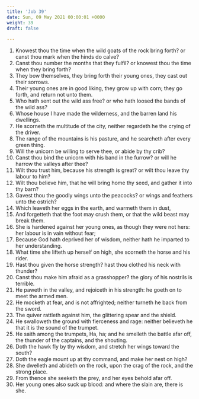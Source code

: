 ```yaml
---
title: 'Job 39'
date: Sun, 09 May 2021 00:00:01 +0000
weight: 39
draft: false
  
---
```


1. Knowest thou the time when the wild goats of the rock bring forth? or canst thou mark when the hinds do calve?
2. Canst thou number the months that they fulfil? or knowest thou the time when they bring forth?
3. They bow themselves, they bring forth their young ones, they cast out their sorrows.
4. Their young ones are in good liking, they grow up with corn; they go forth, and return not unto them.
5. Who hath sent out the wild ass free? or who hath loosed the bands of the wild ass?
6. Whose house I have made the wilderness, and the barren land his dwellings.
7. He scorneth the multitude of the city, neither regardeth he the crying of the driver.
8. The range of the mountains is his pasture, and he searcheth after every green thing.
9. Will the unicorn be willing to serve thee, or abide by thy crib?
10. Canst thou bind the unicorn with his band in the furrow? or will he harrow the valleys after thee?
11. Wilt thou trust him, because his strength is great? or wilt thou leave thy labour to him?
12. Wilt thou believe him, that he will bring home thy seed, and gather it into thy barn?
13. Gavest thou the goodly wings unto the peacocks? or wings and feathers unto the ostrich?
14. Which leaveth her eggs in the earth, and warmeth them in dust,
15. And forgetteth that the foot may crush them, or that the wild beast may break them.
16. She is hardened against her young ones, as though they were not hers: her labour is in vain without fear;
17. Because God hath deprived her of wisdom, neither hath he imparted to her understanding.
18. What time she lifteth up herself on high, she scorneth the horse and his rider.
19. Hast thou given the horse strength? hast thou clothed his neck with thunder?
20. Canst thou make him afraid as a grasshopper? the glory of his nostrils is terrible.
21. He paweth in the valley, and rejoiceth in his strength: he goeth on to meet the armed men.
22. He mocketh at fear, and is not affrighted; neither turneth he back from the sword.
23. The quiver rattleth against him, the glittering spear and the shield.
24. He swalloweth the ground with fierceness and rage: neither believeth he that it is the sound of the trumpet.
25. He saith among the trumpets, Ha, ha; and he smelleth the battle afar off, the thunder of the captains, and the shouting.
26. Doth the hawk fly by thy wisdom, and stretch her wings toward the south?
27. Doth the eagle mount up at thy command, and make her nest on high?
28. She dwelleth and abideth on the rock, upon the crag of the rock, and the strong place.
29. From thence she seeketh the prey, and her eyes behold afar off.
30. Her young ones also suck up blood: and where the slain are, there is she.
